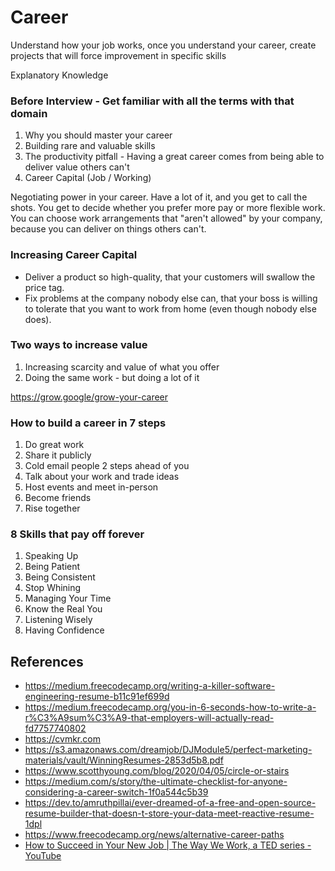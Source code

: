 # Career

Understand how your job works, once you understand your career, create projects that will force improvement in specific skills

Explanatory Knowledge

### Before Interview - Get familiar with all the terms with that domain

1. Why you should master your career
2. Building rare and valuable skills
3. The productivity pitfall - Having a great career comes from being able to deliver value others can't
4. Career Capital (Job / Working)

Negotiating power in your career. Have a lot of it, and you get to call the shots. You get to decide whether you prefer more pay or more flexible work. You can choose work arrangements that "aren't allowed" by your company, because you can deliver on things others can't.

### Increasing Career Capital

- Deliver a product so high-quality, that your customers will swallow the price tag.
- Fix problems at the company nobody else can, that your boss is willing to tolerate that you want to work from home (even though nobody else does).

### Two ways to increase value

1. Increasing scarcity and value of what you offer
2. Doing the same work - but doing a lot of it

<https://grow.google/grow-your-career>

### How to build a career in 7 steps

1. Do great work
2. Share it publicly
3. Cold email people 2 steps ahead of you
4. Talk about your work and trade ideas
5. Host events and meet in-person
6. Become friends
7. Rise together

### 8 Skills that pay off forever

1. Speaking Up
2. Being Patient
3. Being Consistent
4. Stop Whining
5. Managing Your Time
6. Know the Real You
7. Listening Wisely
8. Having Confidence

## References

- <https://medium.freecodecamp.org/writing-a-killer-software-engineering-resume-b11c91ef699d>
- <https://medium.freecodecamp.org/you-in-6-seconds-how-to-write-a-r%C3%A9sum%C3%A9-that-employers-will-actually-read-fd7757740802>
- <https://cvmkr.com>
- <https://s3.amazonaws.com/dreamjob/DJModule5/perfect-marketing-materials/vault/WinningResumes-2853d5b8.pdf>
- <https://www.scotthyoung.com/blog/2020/04/05/circle-or-stairs>
- <https://medium.com/s/story/the-ultimate-checklist-for-anyone-considering-a-career-switch-1f0a544c5b39>
- <https://dev.to/amruthpillai/ever-dreamed-of-a-free-and-open-source-resume-builder-that-doesn-t-store-your-data-meet-reactive-resume-1dpl>
- <https://www.freecodecamp.org/news/alternative-career-paths>
- [How to Succeed in Your New Job | The Way We Work, a TED series - YouTube](https://www.youtube.com/watch?v=WgR6mUSsEig)
